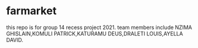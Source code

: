 # farmarket
this repo is for group 14 recess project 2021.
team members include NZIMA GHISLAIN,KOMULI PATRICK,KATURAMU DEUS,DRALETI LOUIS,AYELLA DAVID.
